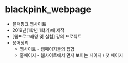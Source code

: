 # blackpink_webpage

* 블랙핑크 웹사이트
* 2019년(1학년 1학기)에 제작  
* [웹프로그래밍 및 실험] 강의 프로젝트  
* 용어정리
  - 웹사이트 - 웹페이지들의 집합
  - 홈페이지 - 웹사이트에서 먼저 보이는 페이지 / 첫 페이지
